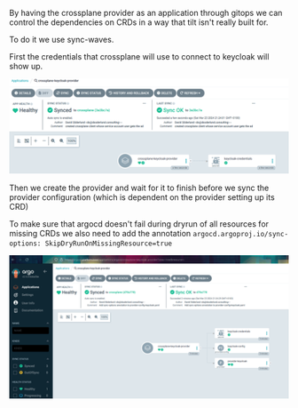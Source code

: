 By having the crossplane provider as an application through gitops we can control the dependencies on CRDs in a way that tilt isn't really built for.

To do it we use sync-waves.

First the credentials that crossplane will use to connect to keycloak will show up.

![current mood](./docs/assets/2024-03-23-21-25-03.png)

Then we create the provider and wait for it to finish before we sync the provider configuration (which is dependent on the provider setting up its CRD)

To make sure that argocd doesn't fail during dryrun of all resources for missing CRDs we also need to add the annotation `argocd.argoproj.io/sync-options: SkipDryRunOnMissingResource=true`

![](./docs/assets/2024-03-23-21-37-15.png)
